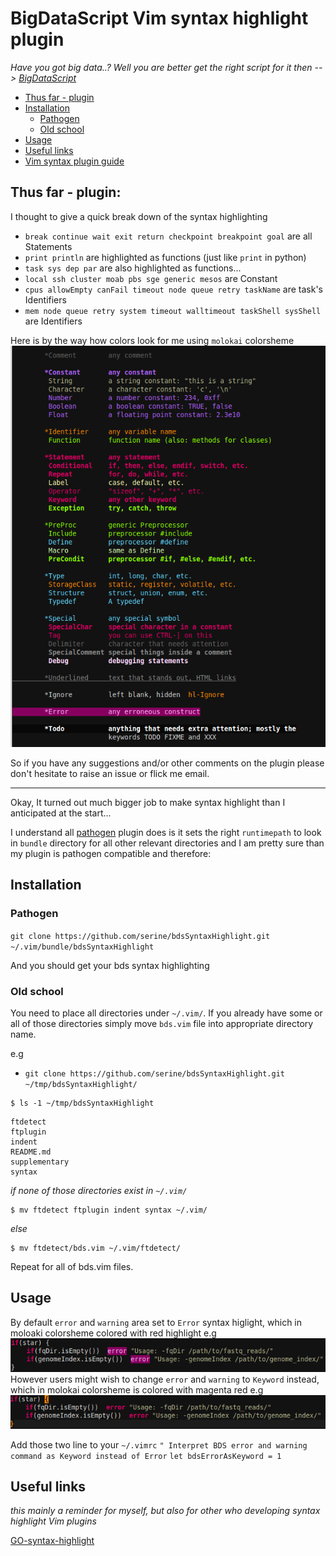 # BigDataScript Vim syntax highlight plugin

_Have you got big data..? Well you are better get the right script for it then --> [BigDataScript](http://pcingola.github.io/BigDataScript/)_

- [Thus far - plugin](#thus-far-plugin)
- [Installation](#installation)
  * [Pathogen](#pathogen)
  * [Old school](#old-school)
- [Usage](#usage)
- [Useful links](#useful-links)
- [Vim syntax plugin guide](supplementary/vimScriptingGuide.md)

## Thus far - plugin:

I thought to give a quick break down of the syntax highlighting

- `break continue wait exit return checkpoint breakpoint goal` are all Statements
- `print println` are highlighted as functions (just like `print` in python)
- `task sys dep par` are also highlighted as functions...
- `local ssh cluster moab pbs sge generic mesos` are Constant
- `cpus allowEmpty canFail timeout node queue retry taskName` are task's Identifiers
- `mem node queue retry system timeout walltimeout taskShell sysShell` are Identifiers

Here is by the way how colors look for me using `molokai` colorsheme ![vimSyntaxKeywords-molokai](supplementary/vimSyntaxKeywords-molokai.png)

So if you have any suggestions and/or other comments on the plugin please don't hesitate to raise an issue
or flick me email. 

----------------------------------------------------------------------------------------------------

Okay, It turned out much bigger job to make syntax highlight than I anticipated at the start...

I understand all [pathogen](https://github.com/tpope/vim-pathogen) plugin does is it sets the
right `runtimepath` to look in `bundle` directory for all other relevant directories and I am pretty
sure than my plugin is pathogen compatible and therefore:

## Installation

### Pathogen

`git clone https://github.com/serine/bdsSyntaxHighlight.git ~/.vim/bundle/bdsSyntaxHighlight`

And you should get your bds syntax highlighting

### Old school

You need to place all directories under `~/.vim/`. If you already have some or all of those directories simply
move `bds.vim` file into appropriate directory name.

e.g

- `git clone https://github.com/serine/bdsSyntaxHighlight.git ~/tmp/bdsSyntaxHighlight/`

~~~{.bash}
$ ls -1 ~/tmp/bdsSyntaxHighlight
~~~
~~~{.output}
ftdetect
ftplugin
indent
README.md
supplementary
syntax
~~~

_if none of those directories exist in `~/.vim/`_

~~~{.bash}
$ mv ftdetect ftplugin indent syntax ~/.vim/
~~~

_else_

~~~{.bash}
$ mv ftdetect/bds.vim ~/.vim/ftdetect/
~~~

Repeat for all of bds.vim files.

## Usage

By default `error` and `warning` area set to `Error` syntax higlight, which in moloaki colorsheme
colored with red highlight e.g ![bdsErrorError](supplementary/bdsErrorError.png)<br>
However users might wish to change `error` and `warning` to `Keyword` instead, which in molokai colorsheme
is colored with magenta red e.g ![bdsErrorKeyword](supplementary/bdsErrorKeyword.png)

Add those two line to your `~/.vimrc`
`" Interpret BDS error and warning command as Keyword instead of Error`
`let bdsErrorAsKeyword = 1`

## Useful links

_this mainly a reminder for myself, but also for other who developing syntax highlight Vim plugins_

[GO-syntax-highlight](https://github.com/fatih/vim-go)
